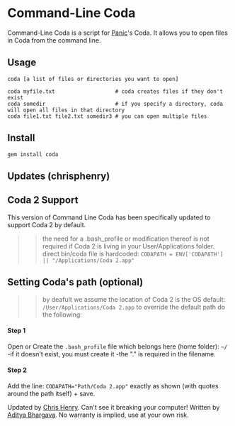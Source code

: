 # Command-Line Coda

Command-Line Coda is a script for [Panic](http://panic.com)'s Coda. It allows you to open files in Coda from the command line.

## Usage

	coda [a list of files or directories you want to open]

	coda myfile.txt                   # coda creates files if they don't exist
	coda somedir                      # if you specify a directory, coda will open all files in that directory
	coda file1.txt file2.txt somedir3 # you can open multiple files

## Install

	gem install coda

## Updates (chrisphenry)

## Coda 2 Support
This version of Command Line Coda has been specifically updated to support Coda 2 by default.
>> the need for a .bash_profile or modification thereof is not required if Coda 2 is living in your User/Applications
folder.
>> direct bin/coda file is hardcoded: `CODAPATH = ENV['CODAPATH'] || "/Applications/Coda 2.app"`

## Setting Coda's path (optional)
>> by deafult we assume the location of Coda 2 is the OS default: `/User/Applications/Coda 2.app`
>> to override the default path do the following:

#### Step 1
Open or Create the `.bash_profile` file which belongs here (home folder): `~/` -if it doesn't exist, you must create it -the "." is required in the filename. 
#### Step 2
Add the line: `CODAPATH="Path/Coda 2.app"` exactly as shown (with quotes around the path itself) + save.

Updated by [Chris Henry](https://chrisphenry@github.com). Can't see it breaking your computer!
Written by [Aditya Bhargava](http://adit.io). No warranty is implied, use at your own risk.
